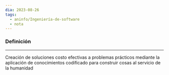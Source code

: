 ```yaml
---
dia: 2023-08-26
tags:
  - aninfo/Ingeniería-de-software
  - nota
---
```

### Definición
---
Creación de soluciones costo efectivas a problemas prácticos mediante la aplicación de conocimientos codificado para construir cosas al servicio de la humanidad